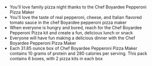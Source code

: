 - You'll love family pizza night thanks to the Chef Boyardee Pepperoni Pizza Maker
- You'll love the taste of real pepperoni, cheese, and Italian flavored tomato sauce in the chef Boyardee pepperoni pizza maker
- When everyone is hungry and bored, reach for the Chef Boyardee Pepperoni Pizza kit and create a fun, delicious lunch or snack
- Everyone will have fun making a delicious dinner with the Chef Boyardee Pepperoni Pizza Maker
- Each 31.85 ounce box of Chef Boyardee Pepperoni Pizza Maker contains 10 grams of protein and 280 calories per serving. This pack contains 6 boxes, with 2 pizza kits in each box
